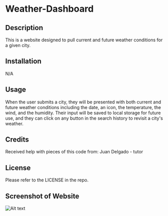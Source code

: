 # Weather-Dashboard



## Description

This is a website designed to pull current and future weather conditions for a given city.

## Installation

N/A

## Usage

When the user submits a city, they will be presented with both current and future weather conditions including the date, an icon, the temperature, the wind, and the humidity. Their input will be saved to local storage for future use, and they can click on any button in the search history to revisit a city's weather.

## Credits

Received help with pieces of this code from: 
Juan Delgado - tutor

## License

Please refer to the LICENSE in the repo.

## Screenshot of Website

![Alt text]()